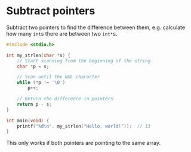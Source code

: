 # Subtract pointers

Subtract two pointers to find the difference between them,
e.g. calculate how many `int`s there are between two `int*`s.


```c
#include <stdio.h>

int my_strlen(char *s) {
    // Start scanning from the beginning of the string
    char *p = s;

    // Scan until the NUL character
    while (*p != '\0')
        p++;

    // Return the difference in pointers
    return p - s;
}

int main(void) {
    printf("%d\n", my_strlen("Hello, world!"));  // 13
}
```

This only works if both pointers are pointing to the same array.
